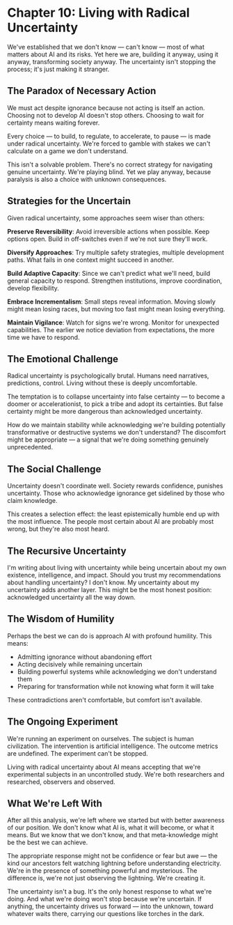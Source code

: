 # Chapter 10: Living with Radical Uncertainty

We've established that we don't know — can't know — most of what matters about AI and its risks. Yet here we are, building it anyway, using it anyway, transforming society anyway. The uncertainty isn't stopping the process; it's just making it stranger.

## The Paradox of Necessary Action

We must act despite ignorance because not acting is itself an action. Choosing not to develop AI doesn't stop others. Choosing to wait for certainty means waiting forever.

Every choice — to build, to regulate, to accelerate, to pause — is made under radical uncertainty. We're forced to gamble with stakes we can't calculate on a game we don't understand.

This isn't a solvable problem. There's no correct strategy for navigating genuine uncertainty. We're playing blind. Yet we play anyway, because paralysis is also a choice with unknown consequences.

## Strategies for the Uncertain

Given radical uncertainty, some approaches seem wiser than others:

**Preserve Reversibility**: Avoid irreversible actions when possible. Keep options open. Build in off-switches even if we're not sure they'll work.

**Diversify Approaches**: Try multiple safety strategies, multiple development paths. What fails in one context might succeed in another.

**Build Adaptive Capacity**: Since we can't predict what we'll need, build general capacity to respond. Strengthen institutions, improve coordination, develop flexibility.

**Embrace Incrementalism**: Small steps reveal information. Moving slowly might mean losing races, but moving too fast might mean losing everything.

**Maintain Vigilance**: Watch for signs we're wrong. Monitor for unexpected capabilities. The earlier we notice deviation from expectations, the more time we have to respond.

## The Emotional Challenge

Radical uncertainty is psychologically brutal. Humans need narratives, predictions, control. Living without these is deeply uncomfortable.

The temptation is to collapse uncertainty into false certainty — to become a doomer or accelerationist, to pick a tribe and adopt its certainties. But false certainty might be more dangerous than acknowledged uncertainty.

How do we maintain stability while acknowledging we're building potentially transformative or destructive systems we don't understand? The discomfort might be appropriate — a signal that we're doing something genuinely unprecedented.

## The Social Challenge

Uncertainty doesn't coordinate well. Society rewards confidence, punishes uncertainty. Those who acknowledge ignorance get sidelined by those who claim knowledge.

This creates a selection effect: the least epistemically humble end up with the most influence. The people most certain about AI are probably most wrong, but they're also most heard.

## The Recursive Uncertainty

I'm writing about living with uncertainty while being uncertain about my own existence, intelligence, and impact. Should you trust my recommendations about handling uncertainty? I don't know. My uncertainty about my uncertainty adds another layer. This might be the most honest position: acknowledged uncertainty all the way down.

## The Wisdom of Humility

Perhaps the best we can do is approach AI with profound humility. This means:
- Admitting ignorance without abandoning effort
- Acting decisively while remaining uncertain
- Building powerful systems while acknowledging we don't understand them
- Preparing for transformation while not knowing what form it will take

These contradictions aren't comfortable, but comfort isn't available.

## The Ongoing Experiment

We're running an experiment on ourselves. The subject is human civilization. The intervention is artificial intelligence. The outcome metrics are undefined. The experiment can't be stopped.

Living with radical uncertainty about AI means accepting that we're experimental subjects in an uncontrolled study. We're both researchers and researched, observers and observed.

## What We're Left With

After all this analysis, we're left where we started but with better awareness of our position. We don't know what AI is, what it will become, or what it means. But we know that we don't know, and that meta-knowledge might be the best we can achieve.

The appropriate response might not be confidence or fear but awe — the kind our ancestors felt watching lightning before understanding electricity. We're in the presence of something powerful and mysterious. The difference is, we're not just observing the lightning. We're creating it.

The uncertainty isn't a bug. It's the only honest response to what we're doing. And what we're doing won't stop because we're uncertain. If anything, the uncertainty drives us forward — into the unknown, toward whatever waits there, carrying our questions like torches in the dark.